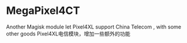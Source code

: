 # MegaPixel4CT
Another Magisk module let Pixel4XL support China Telecom , with some other goods
Pixel4XL电信模块，增加一些额外的功能
